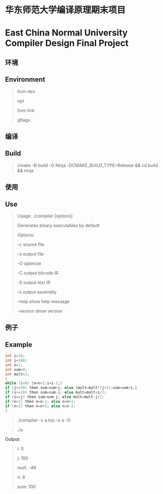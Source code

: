 # 华东师范大学编译原理期末项目

# East China Normal University Compiler Design Final Project

## 环境

## Environment

> llvm-dev
>
> opt
>
> llvm-link
>
> gflags

## 编译

## Build

> cmake -B build -G Ninja -DCMAKE_BUILD_TYPE=Release && cd build && ninja

## 使用

## Use

> Usage: ./compiler [options]
>
> Generates binary executables by default
>
> Options:
>
> -c <file>     source file
>
> -o <file>     output file
>
> -O optimize
>
> -C output bitcode IR
>
> -S output text IR
>
> -s output assembly
>
> -help show help message
>
> -version show version

## 例子

## Example

```c
int i=10;
int j=100;
int n=1;
int sum=0;
int mult=1;
{
while (i>0) {n=n+1;i=i-1;}
if (j>=50) then sum=sum+j; else {mult=mult*(j+1);sum=sum+i;}
if (i<=10) then sum=sum-i; else mult=mult+i/2;
if (i==j) then sum=sum-j; else mult=mult-j/2;
if (n>1) then n=n-1; else n=n+1;
if (n<2) then n=n+2; else n=n-2;
}
```

> ./compiler -c a.toy -o a -O

> ./a

Output:

> i: 0
>
> j: 100
>
> mult: -49
>
> n: 8
>
> sum: 100
